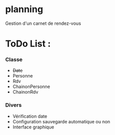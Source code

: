 # planning
Gestion d'un carnet de rendez-vous

<h1>ToDo List : </h1>
<h3>Classe</h3>
<ul>
<li><strike>Date</strike></li>
<li>Personne</li>
<li>Rdv</li>
<li>ChainonPersonne</li>
<li>ChainonRdv</li>
</ul>
<h3>Divers</h3>
<ul>
<li>Vérification date</li>
<li>Configuration sauvegarde automatique ou non</li>
<li>Interface graphique</li>
</ul>
